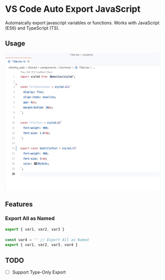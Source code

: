 # VS Code Auto Export JavaScript

Automaically export javascript variables or functions. Works with JavaScript (ES6) and TypeScript (TS).

## Usage

![Usage](images/usage.gif)

## Features

### Export All as Named

```javascript
export { var1, var2, var3 }

const var4 = '' // Export All as Named
export { var1, var2, var3, var4 }
```

## TODO

- [ ] Support Type-Only Export
